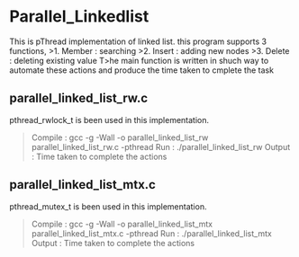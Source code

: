 # Parallel_Linkedlist

This is pThread implementation of linked list. this program supports 3 functions,
	>1. Member : searching
	>2. Insert : adding new nodes
	>3. Delete : deleting existing value
T>he main function is written in shuch way to automate these actions and produce the time taken to cmplete the task

parallel_linked_list_rw.c
-------------------------

pthread_rwlock_t is been used in this implementation.
>Compile : gcc -g -Wall -o parallel_linked_list_rw parallel_linked_list_rw.c -pthread
>Run     : ./parallel_linked_list_rw <number of threads> <number of random nodes> <number of 		 
	      operations> <fraction of Membering> <fraction of Inserting> <fraction of Deleting          >
>Output  : Time taken to complete the actions


parallel_linked_list_mtx.c
-------------------------

pthread_mutex_t is been used in this implementation.
>Compile : gcc -g -Wall -o parallel_linked_list_mtx parallel_linked_list_mtx.c -pthread
>Run     : ./parallel_linked_list_mtx <number of threads> <number of random nodes> <number of 
	      operations> <fraction of Membering> <fraction of Inserting> <fraction of 		   
	      Deleting>
>Output  : Time taken to complete the actions
